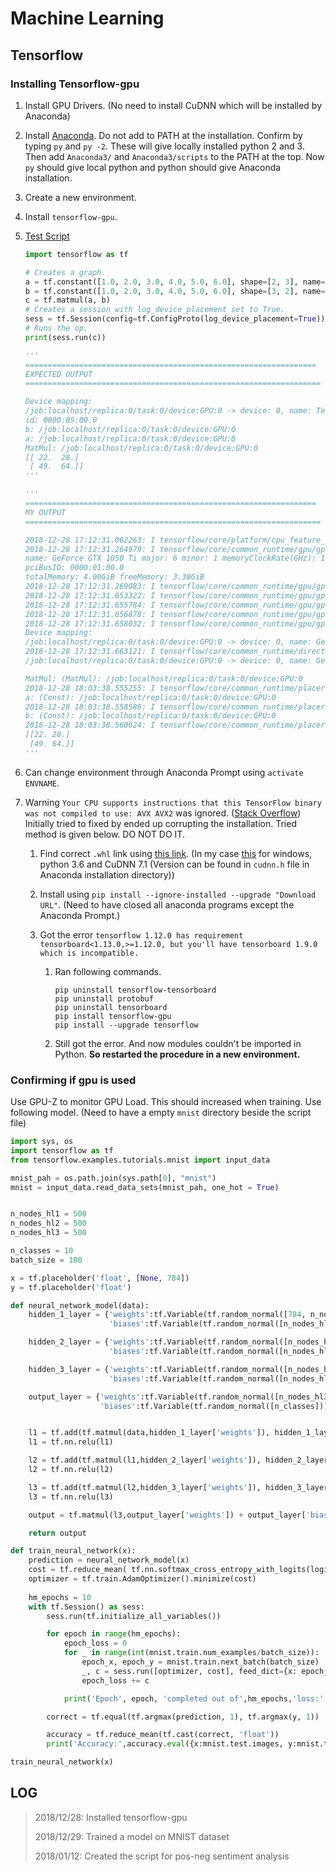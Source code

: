 # Machine Learning

## Tensorflow

### Installing Tensorflow-gpu

1. Install GPU Drivers. (No need to install CuDNN which will be installed by Anaconda)

2. Install [Anaconda](https://www.anaconda.com/downloads). Do not add to PATH at the installation. Confirm by typing `py` and `py -2`. These will give locally installed python 2 and 3. Then add `Anaconda3/` and `Anaconda3/scripts` to the PATH at the top. Now `py` should give local python and python should give Anaconda installation.

3. Create a new environment.

4. Install `tensorflow-gpu`.

5. [Test Script](https://www.tensorflow.org/guide/using_gpu)

   ```python
   import tensorflow as tf
   
   # Creates a graph.
   a = tf.constant([1.0, 2.0, 3.0, 4.0, 5.0, 6.0], shape=[2, 3], name='a')
   b = tf.constant([1.0, 2.0, 3.0, 4.0, 5.0, 6.0], shape=[3, 2], name='b')
   c = tf.matmul(a, b)
   # Creates a session with log_device_placement set to True.
   sess = tf.Session(config=tf.ConfigProto(log_device_placement=True))
   # Runs the op.
   print(sess.run(c))
   
   '''
   =================================================================
   EXPECTED OUTPUT
   ==================================================================
   
   Device mapping:
   /job:localhost/replica:0/task:0/device:GPU:0 -> device: 0, name: Tesla K40c, pci bus
   id: 0000:05:00.0
   b: /job:localhost/replica:0/task:0/device:GPU:0
   a: /job:localhost/replica:0/task:0/device:GPU:0
   MatMul: /job:localhost/replica:0/task:0/device:GPU:0
   [[ 22.  28.]
    [ 49.  64.]]
   '''
   
   '''
   =================================================================
   MY OUTPUT
   ==================================================================
   
   2018-12-28 17:12:31.062263: I tensorflow/core/platform/cpu_feature_guard.cc:141] Your CPU supports instructions that this TensorFlow binary was not compiled to use: AVX AVX2
   2018-12-28 17:12:31.264979: I tensorflow/core/common_runtime/gpu/gpu_device.cc:1432] Found device 0 with properties:
   name: GeForce GTX 1050 Ti major: 6 minor: 1 memoryClockRate(GHz): 1.392
   pciBusID: 0000:01:00.0
   totalMemory: 4.00GiB freeMemory: 3.30GiB
   2018-12-28 17:12:31.269083: I tensorflow/core/common_runtime/gpu/gpu_device.cc:1511] Adding visible gpu devices: 0
   2018-12-28 17:12:31.653322: I tensorflow/core/common_runtime/gpu/gpu_device.cc:982] Device interconnect StreamExecutor with strength 1 edge matrix:
   2018-12-28 17:12:31.655784: I tensorflow/core/common_runtime/gpu/gpu_device.cc:988]      0
   2018-12-28 17:12:31.656878: I tensorflow/core/common_runtime/gpu/gpu_device.cc:1001] 0:   N
   2018-12-28 17:12:31.658032: I tensorflow/core/common_runtime/gpu/gpu_device.cc:1115] Created TensorFlow device (/job:localhost/replica:0/task:0/device:GPU:0 with 3011 MB memory) -> physical GPU (device: 0, name: GeForce GTX 1050 Ti, pci bus id: 0000:01:00.0, compute capability: 6.1)
   Device mapping:
   /job:localhost/replica:0/task:0/device:GPU:0 -> device: 0, name: GeForce GTX 1050 Ti, pci bus id: 0000:01:00.0, compute capability: 6.1
   2018-12-28 17:12:31.663121: I tensorflow/core/common_runtime/direct_session.cc:307] Device mapping:
   /job:localhost/replica:0/task:0/device:GPU:0 -> device: 0, name: GeForce GTX 1050 Ti, pci bus id: 0000:01:00.0, compute capability: 6.1
   
   MatMul: (MatMul): /job:localhost/replica:0/task:0/device:GPU:0
   2018-12-28 18:03:38.555255: I tensorflow/core/common_runtime/placer.cc:927] MatMul: (MatMul)/job:localhost/replica:0/task:0/device:GPU:0
   a: (Const): /job:localhost/replica:0/task:0/device:GPU:0
   2018-12-28 18:03:38.558586: I tensorflow/core/common_runtime/placer.cc:927] a: (Const)/job:localhost/replica:0/task:0/device:GPU:0
   b: (Const): /job:localhost/replica:0/task:0/device:GPU:0
   2018-12-28 18:03:38.560624: I tensorflow/core/common_runtime/placer.cc:927] b: (Const)/job:localhost/replica:0/task:0/device:GPU:0
   [[22. 28.]
    [49. 64.]]
   '''
   ```

6. Can change environment through  Anaconda Prompt using `activate ENVNAME`.

7. Warning `Your CPU supports instructions that this TensorFlow binary was not compiled to use: AVX AVX2` was ignored. ([Stack Overflow](https://stackoverflow.com/questions/47068709/your-cpu-supports-instructions-that-this-tensorflow-binary-was-not-compiled-to-u)) Initially tried to fixed by ended up corrupting the installation. Tried method is given below. DO NOT DO IT.

   1. Find correct `.whl` link using [this link](https://github.com/lakshayg/tensorflow-build). (In my case [this](https://github.com/fo40225/tensorflow-windows-wheel/blob/master/1.9.0/py36/GPU/cuda92cudnn71avx2/tensorflow_gpu-1.9.0-cp36-cp36m-win_amd64.whl) for windows, python 3.6 and CuDNN 7.1 (Version can be found in `cudnn.h` file in Anaconda installation directory))

   2. Install using `pip install --ignore-installed --upgrade "Download URL"`. (Need to have closed all anaconda programs except the Anaconda Prompt.)

   3. Got the error `tensorflow 1.12.0 has requirement tensorboard<1.13.0,>=1.12.0, but you'll have tensorboard 1.9.0 which is incompatible.`

      1. Ran following commands.

         ```
         pip uninstall tensorflow-tensorboard
         pip uninstall protobuf
         pip uninstall tensorboard
         pip install tensorflow-gpu
         pip install --upgrade tensorflow
         ```

      2. Still got the error. And now modules couldn't be imported in Python. **So restarted the procedure in a new environment.**

### Confirming if gpu is used

Use GPU-Z to monitor GPU Load. This should increased when training. Use following model. (Need to have a empty `mnist` directory beside the script file)

```python
import sys, os
import tensorflow as tf
from tensorflow.examples.tutorials.mnist import input_data

mnist_pah = os.path.join(sys.path[0], "mnist")
mnist = input_data.read_data_sets(mnist_pah, one_hot = True)


n_nodes_hl1 = 500
n_nodes_hl2 = 500
n_nodes_hl3 = 500

n_classes = 10
batch_size = 100

x = tf.placeholder('float', [None, 784])
y = tf.placeholder('float')

def neural_network_model(data):
    hidden_1_layer = {'weights':tf.Variable(tf.random_normal([784, n_nodes_hl1])),
                      'biases':tf.Variable(tf.random_normal([n_nodes_hl1]))}

    hidden_2_layer = {'weights':tf.Variable(tf.random_normal([n_nodes_hl1, n_nodes_hl2])),
                      'biases':tf.Variable(tf.random_normal([n_nodes_hl2]))}

    hidden_3_layer = {'weights':tf.Variable(tf.random_normal([n_nodes_hl2, n_nodes_hl3])),
                      'biases':tf.Variable(tf.random_normal([n_nodes_hl3]))}

    output_layer = {'weights':tf.Variable(tf.random_normal([n_nodes_hl3, n_classes])),
                    'biases':tf.Variable(tf.random_normal([n_classes])),}


    l1 = tf.add(tf.matmul(data,hidden_1_layer['weights']), hidden_1_layer['biases'])
    l1 = tf.nn.relu(l1)

    l2 = tf.add(tf.matmul(l1,hidden_2_layer['weights']), hidden_2_layer['biases'])
    l2 = tf.nn.relu(l2)

    l3 = tf.add(tf.matmul(l2,hidden_3_layer['weights']), hidden_3_layer['biases'])
    l3 = tf.nn.relu(l3)

    output = tf.matmul(l3,output_layer['weights']) + output_layer['biases']

    return output

def train_neural_network(x):
    prediction = neural_network_model(x)
    cost = tf.reduce_mean( tf.nn.softmax_cross_entropy_with_logits(logits=prediction,labels=y) )
    optimizer = tf.train.AdamOptimizer().minimize(cost)
    
    hm_epochs = 10
    with tf.Session() as sess:
        sess.run(tf.initialize_all_variables())

        for epoch in range(hm_epochs):
            epoch_loss = 0
            for _ in range(int(mnist.train.num_examples/batch_size)):
                epoch_x, epoch_y = mnist.train.next_batch(batch_size)
                _, c = sess.run([optimizer, cost], feed_dict={x: epoch_x, y: epoch_y})
                epoch_loss += c

            print('Epoch', epoch, 'completed out of',hm_epochs,'loss:',epoch_loss)

        correct = tf.equal(tf.argmax(prediction, 1), tf.argmax(y, 1))

        accuracy = tf.reduce_mean(tf.cast(correct, 'float'))
        print('Accuracy:',accuracy.eval({x:mnist.test.images, y:mnist.test.labels}))

train_neural_network(x)
```

## LOG

> 2018/12/28: Installed tensorflow-gpu
>
> 2018/12/29: Trained a model on MNIST dataset
> 
> 2018/01/12: Created the script for pos-neg sentiment analysis
